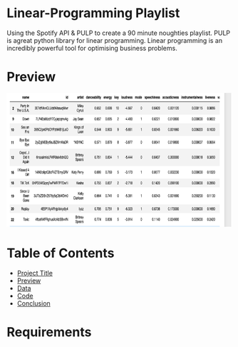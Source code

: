 # Linear-Programming Playlist
Using the Spotify API &amp; PULP to create a 90 minute noughties playlist. PULP is agreat python library for linear programming. Linear programming is an incredibly powerful tool for optimising business problems.

# Preview

<img src="https://github.com/ChristopherBacon/Linear-Programming/blob/main/Spotify%20Linear%20Playlist.png" width="600" height="300">

# Table of Contents

- [Project Title](#Linear-Programming-Playlist)
- [Preview](#Preview)
- [Data](#Data)
- [Code](#Code)
- [Conclusion](#Conclusion)

# Requirements
